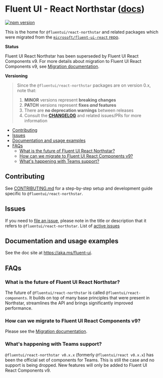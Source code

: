 # Fluent UI - React Northstar ([docs](https://aka.ms/fluent-ui))

[![npm version](https://img.shields.io/npm/v/@fluentui/react-northstar?style=flat-square)](https://www.npmjs.com/package/@fluentui/react-northstar)

This is the home for `@fluentui/react-northstar` and related packages which were migrated from the [`microsoft/fluent-ui-react` repo][1].

**Status**

Fluent UI React Northstar has been superseded by Fluent UI React Components v9. For more details about migration to Fluent UI React Components v9, see [Migration documentation][5].

**Versioning**

> Since the `@fluentui/react-northstar` packages are on version 0.x, note that:
>
> 1.  **MINOR** versions represent **breaking changes**
> 1.  **PATCH** versions represent **fixes _and_ features**
> 1.  There are **no deprecation warnings** between releases
> 1.  Consult the [**CHANGELOG**][2] and related issues/PRs for more information

<!-- START doctoc generated TOC please keep comment here to allow auto update -->
<!-- DON'T EDIT THIS SECTION, INSTEAD RE-RUN doctoc TO UPDATE -->

- [Contributing](#contributing)
- [Issues](#issues)
- [Documentation and usage examples](#documentation-and-usage-examples)
- [FAQs](#faqs)
  - [What is the future of Fluent UI React Northstar?](#what-is-the-future-of-fluent-ui-react-northstar)
  - [How can we migrate to Fluent UI React Components v9?](#how-can-we-migrate-to-fluent-ui-react-components-v9)
  - [What's happening with Teams support?](#whats-happening-with-teams-support)

<!-- END doctoc generated TOC please keep comment here to allow auto update -->

## Contributing

See [CONTRIBUTING.md](CONTRIBUTING.md) for a step-by-step setup and development guide specific to `@fluentui/react-northstar`.

## Issues

If you need to [file an issue][3], please note in the title or description that it refers to `@fluentui/react-northstar`.
List of [active issues][4]

## Documentation and usage examples

See the doc site at https://aka.ms/fluent-ui.

## FAQs

### What is the future of Fluent UI React Northstar?

The future of `@fluentui/react-northstar` is called `@fluentui/react-components`. It builds on top of many base principles that were present in Northstar, streamlines the API and brings significantly improved performance.

### How can we migrate to Fluent UI React Components v9?

Please see the [Migration documentation][5].

### What's happening with Teams support?

`@fluentui/react-northstar v0.x.x` (formerly `@fluentui/react v0.x.x`) has been the official set of components for Teams. This is still the case and no support is being dropped. New features will only be added to Fluent UI React Components v9.

[1]: https://github.com/microsoft/fluent-ui-react
[2]: https://github.com/microsoft/fluentui/blob/master/packages/fluentui/CHANGELOG.md
[3]: https://github.com/microsoft/fluentui/issues/new/choose
[4]: https://github.com/microsoft/fluentui/issues?q=is%3Aissue+is%3Aopen+label%3A%22Fluent+UI+react-northstar+%28v0%29%22
[5]: https://react.fluentui.dev/?path=/docs/concepts-migration-overview--page
